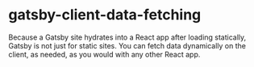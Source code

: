 # gatsby-client-data-fetching
Because a Gatsby site hydrates into a React app after loading statically, Gatsby is not just for static sites. You can fetch data dynamically on the client, as needed, as you would with any other React app.

